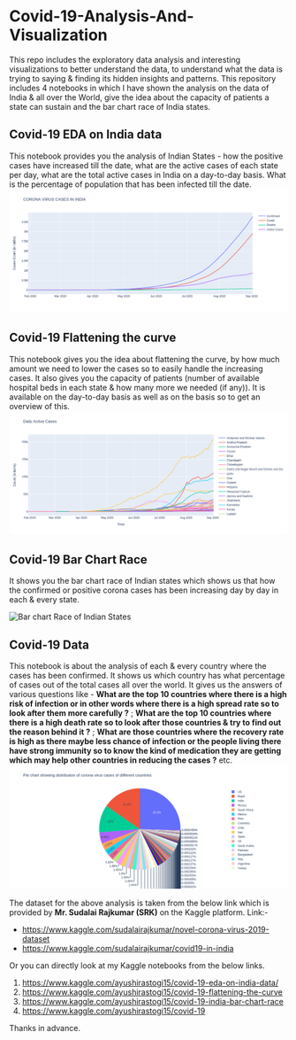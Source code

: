 # Covid-19-Analysis-And-Visualization
This repo includes the exploratory data analysis and interesting visualizations to better understand the data, to understand what the data is trying to saying &amp; finding its hidden insights and patterns. This repository includes 4 notebooks in which I have shown the analysis on the data of India & all over the World, give the idea about the capacity of patients a state can sustain and the bar chart race of India states.

## **Covid-19 EDA on India data** 
This notebook provides you the analysis of Indian States - how the positive cases have increased till the date, what are the active cases of each state per day, what are the total active cases in India on a day-to-day basis. What is the percentage of population that has been infected till the date.
![Corona Cases](https://github.com/ayushirastogi15/covid-19-analysis/blob/master/images/corona_cases.png)


## **Covid-19 Flattening the curve** 
This notebook gives you the idea about flattening the curve, by how much amount we need to lower the cases so to easily handle the increasing cases. It also gives you the capacity of patients (number of available hospital beds in each state & how many more we needed (if any)). It is available on the day-to-day basis as well as on the basis so to get an overview of this.
![active cases](https://github.com/ayushirastogi15/covid-19-analysis/blob/master/images/daily_active_cases.png)


## **Covid-19 Bar Chart Race** 
It shows you the bar chart race of Indian states which shows us that how the confirmed or positive corona cases has been increasing day by day in each & every state.

![Bar chart Race of Indian States](https://drive.google.com/file/d/1WoM3HQweWXMg5G7aWarZ8DjWJeUyzzDQ/view?usp=sharing)


## **Covid-19 Data** 
This notebook is about the analysis of each & every country where the cases has been confirmed. It shows us which country has what percentage of cases out of the total cases all over the world. It gives us the answers of various questions like - **What are the top 10 countries where there is a high risk of infection or in other words where there is a high spread rate so to look after them more carefully ?** ; **What are the top 10 countries where there is a high death rate so to look after those countries & try to find out the reason behind it ?** ; **What are those countries where the recovery rate is high as there maybe less chance of infection or the people living there have strong immunity so to know the kind of medication they are getting which may help other countries in reducing the cases ?** etc.
![pie chart](https://github.com/ayushirastogi15/covid-19-analysis/blob/master/images/pie-chart-distrib.png)


The dataset for the above analysis is taken from the below link which is provided by **Mr. Sudalai Rajkumar (SRK)** on the Kaggle platform. Link:-
- https://www.kaggle.com/sudalairajkumar/novel-corona-virus-2019-dataset
- https://www.kaggle.com/sudalairajkumar/covid19-in-india

Or you can directly look at my Kaggle notebooks from the below links.
1. https://www.kaggle.com/ayushirastogi15/covid-19-eda-on-india-data/
2. https://www.kaggle.com/ayushirastogi15/covid-19-flattening-the-curve
3. https://www.kaggle.com/ayushirastogi15/covid-19-india-bar-chart-race
4. https://www.kaggle.com/ayushirastogi15/covid-19

Thanks in advance.
